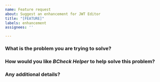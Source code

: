 ```yaml
---
name: Feature request
about: Suggest an enhancement for JWT Editor
title: "[FEATURE]"
labels: enhancement
assignees: ''

---
```


### What is the problem you are trying to solve?



### How would you like _BCheck Helper_ to help solve this problem? 



### Any additional details?
